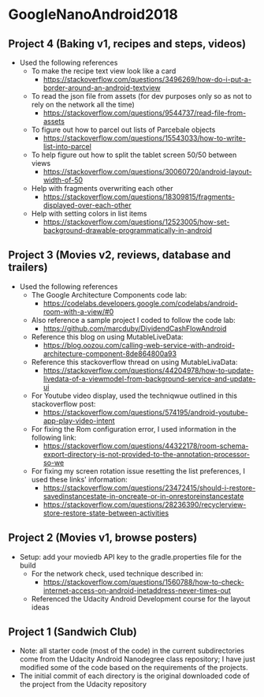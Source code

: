 # GoogleNanoAndroid2018 #


## Project 4 (Baking v1, recipes and steps, videos) ##
* Used the following references
  * To make the recipe text view look like a card
    * https://stackoverflow.com/questions/3496269/how-do-i-put-a-border-around-an-android-textview
  * To read the json file from assets (for dev purposes only so as not to rely on the network all the time)
    * https://stackoverflow.com/questions/9544737/read-file-from-assets
  * To figure out how to parcel out lists of Parcebale objects
    * https://stackoverflow.com/questions/15543033/how-to-write-list-into-parcel
  * To help figure out how to split the tablet screen 50/50 between views
    * https://stackoverflow.com/questions/30060720/android-layout-width-of-50
  * Help with fragments overwriting each other
    * https://stackoverflow.com/questions/18309815/fragments-displayed-over-each-other
  * Help with setting colors in list items
    * https://stackoverflow.com/questions/12523005/how-set-background-drawable-programmatically-in-android
    

## Project 3 (Movies v2, reviews, database and trailers) ##
* Used the following references
  * The Google Architecture Components code lab:
    * https://codelabs.developers.google.com/codelabs/android-room-with-a-view/#0
  * Also reference a sample project I coded to follow the code lab:
    * https://github.com/marcduby/DividendCashFlowAndroid
  * Reference this blog on using MutableLiveData:
    * https://blog.oozou.com/calling-web-service-with-android-architecture-component-8de864800a93
  * Reference this stackoverflow thread on using MutableLivaData:
    * https://stackoverflow.com/questions/44204978/how-to-update-livedata-of-a-viewmodel-from-background-service-and-update-ui
  * For Youtube video display, used the techniqwue outlined in this stackoverflow post:
    * https://stackoverflow.com/questions/574195/android-youtube-app-play-video-intent
  * For fixing the Rom configuration error, I used information in the following link:
    * https://stackoverflow.com/questions/44322178/room-schema-export-directory-is-not-provided-to-the-annotation-processor-so-we
  * For fixing my screen rotation issue resetting the list preferences, I used these links' information:
    * https://stackoverflow.com/questions/23472415/should-i-restore-savedinstancestate-in-oncreate-or-in-onrestoreinstancestate
    * https://stackoverflow.com/questions/28236390/recyclerview-store-restore-state-between-activities


## Project 2 (Movies v1, browse posters) ##
* Setup: add your moviedb API key to the gradle.properties file for the build
  * For the network check, used technique described in:
    * https://stackoverflow.com/questions/1560788/how-to-check-internet-access-on-android-inetaddress-never-times-out
  * Referenced the Udacity Android Development course for the layout ideas


## Project 1 (Sandwich Club) ##
* Note: all starter code (most of the code) in the current subdirectories come from the Udacity Android Nanodegree class repository; I have just modified some of the code based on the requirements of the projects.
* The initial commit of each directory is the original downloaded code of the project from the Udacity repository
